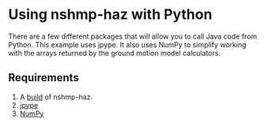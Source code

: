 # Using nshmp-haz with Python

There are a few different packages that will allow you to call Java code from Python.
This example uses jpype.  It also uses NumPy to simplify working with the arrays
returned by the ground motion model calculators.

## Requirements

1. A [build](https://github.com/usgs/nshmp-haz/wiki/building-&-running) of nshmp-haz.
2. [jpype](http://jpype.readthedocs.io/en/latest/install.html)
3. [NumPy](http://www.numpy.org/)
